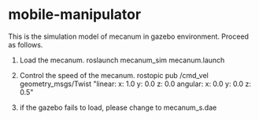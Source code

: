 # mobile-manipulator
This is the simulation model of mecanum in gazebo environment.
Proceed as follows.

1. Load the mecanum.
roslaunch mecanum_sim mecanum.launch

2. Control the speed of the mecanum.
rostopic pub /cmd_vel geometry_msgs/Twist "linear:
  x: 1.0
  y: 0.0
  z: 0.0
angular:
  x: 0.0
  y: 0.0
  z: 0.5" 

3. if the gazebo fails to load, please change to mecanum_s.dae
